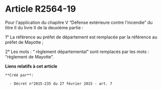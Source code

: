 # Article R2564-19

Pour l'application du chapitre V “Défense extérieure contre l'incendie” du titre II du livre II de la deuxième partie :

1° La référence au préfet de département est remplacée par la référence au préfet de Mayotte ;

2° Les mots : “ règlement départemental” sont remplacés par les mots : “règlement de Mayotte”.

**Liens relatifs à cet article**

	**Créé par**:

	  - Décret n°2015-235 du 27 février 2015 - art. 7
